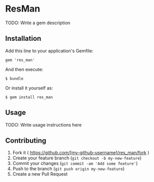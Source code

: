 # ResMan

TODO: Write a gem description

## Installation

Add this line to your application's Gemfile:

    gem 'res_man'

And then execute:

    $ bundle

Or install it yourself as:

    $ gem install res_man

## Usage

TODO: Write usage instructions here

## Contributing

1. Fork it ( https://github.com/[my-github-username]/res_man/fork )
2. Create your feature branch (`git checkout -b my-new-feature`)
3. Commit your changes (`git commit -am 'Add some feature'`)
4. Push to the branch (`git push origin my-new-feature`)
5. Create a new Pull Request
